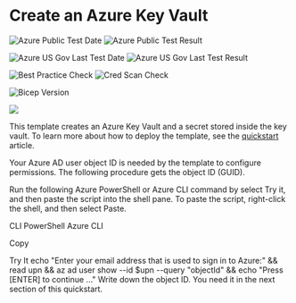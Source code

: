 # Create an Azure Key Vault

![Azure Public Test Date](https://azurequickstartsservice.blob.core.windows.net/badges/quickstarts/microsoft.keyvault/key-vault-create/PublicLastTestDate.svg)
![Azure Public Test Result](https://azurequickstartsservice.blob.core.windows.net/badges/quickstarts/microsoft.keyvault/key-vault-create/PublicDeployment.svg)

![Azure US Gov Last Test Date](https://azurequickstartsservice.blob.core.windows.net/badges/quickstarts/microsoft.keyvault/key-vault-create/FairfaxLastTestDate.svg)
![Azure US Gov Last Test Result](https://azurequickstartsservice.blob.core.windows.net/badges/quickstarts/microsoft.keyvault/key-vault-create/FairfaxDeployment.svg)

![Best Practice Check](https://azurequickstartsservice.blob.core.windows.net/badges/quickstarts/microsoft.keyvault/key-vault-create/BestPracticeResult.svg)
![Cred Scan Check](https://azurequickstartsservice.blob.core.windows.net/badges/quickstarts/microsoft.keyvault/key-vault-create/CredScanResult.svg)

![Bicep Version](https://azurequickstartsservice.blob.core.windows.net/badges/quickstarts/microsoft.keyvault/key-vault-create/BicepVersion.svg)

<a href="https://portal.azure.com/#create/Microsoft.Template/uri/https%3A%2F%2Fraw.githubusercontent.com%2Fthecloudplatform%2Fazure-key-vault%2Fmaster%2Fazuredeploy.json" target="_blank">
    <img src="http://azuredeploy.net/deploybutton.png"/>
</a>

This template creates an Azure Key Vault and a secret stored inside the key vault. To learn more about how to deploy the template, see the [quickstart](https://docs.microsoft.com/azure/key-vault/secrets/quick-create-template) article.

Your Azure AD user object ID is needed by the template to configure permissions. The following procedure gets the object ID (GUID).

Run the following Azure PowerShell or Azure CLI command by select Try it, and then paste the script into the shell pane. To paste the script, right-click the shell, and then select Paste.

CLI
PowerShell
Azure CLI

Copy

Try It
echo "Enter your email address that is used to sign in to Azure:" &&
read upn &&
az ad user show --id $upn --query "objectId" &&
echo "Press [ENTER] to continue ..."
Write down the object ID. You need it in the next section of this quickstart.

